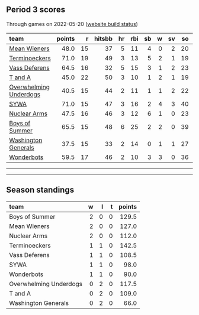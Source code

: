 

## Period 3 scores

Through games on 2022-05-20 ([website build status](https://github.com/brian-bot/pl-site/actions))


|team                                              | points|  r| hitsbb| hr| rbi| sb|  w| sv| so|   era|  whip|
|:-------------------------------------------------|------:|--:|------:|--:|---:|--:|--:|--:|--:|-----:|-----:|
|[Mean Wieners](./meanwieners)                     |   48.0| 15|     37|  5|  11|  4|  0|  2| 20| 2.842| 1.211|
|[Terminoeckers](./terminoeckers)                  |   71.0| 19|     49|  3|  13|  5|  2|  1| 19| 2.077| 1.015|
|[Vass Deferens](./vassdeferens)                   |   64.5| 16|     32|  5|  15|  3|  1|  2| 23| 2.411| 0.750|
|[T and A](./tanda)                                |   45.0| 22|     50|  3|  10|  1|  2|  1| 19| 5.684| 1.539|
|[Overwhelming Underdogs](./overwhelmingunderdogs) |   40.5| 15|     44|  2|  11|  1|  1|  2| 22| 4.438| 1.151|
|[SYWA](./sywa)                                    |   71.0| 15|     47|  3|  16|  2|  4|  3| 40| 2.455| 1.159|
|[Nuclear Arms](./nucleararms)                     |   47.5| 16|     46|  3|  12|  6|  1|  0| 23| 4.836| 1.388|
|[Boys of Summer](./boysofsummer)                  |   65.5| 15|     48|  6|  25|  2|  2|  0| 39| 2.389| 1.301|
|[Washington Generals](./washingtongenerals)       |   37.5| 15|     33|  2|  14|  0|  1|  1| 27| 4.364| 1.333|
|[Wonderbots](./wonderbots)                        |   59.5| 17|     46|  2|  10|  3|  3|  0| 36| 2.250| 1.045|

* * *
* * *

## Season standings


|team                   |  w|  l|  t| points|
|:----------------------|--:|--:|--:|------:|
|Boys of Summer         |  2|  0|  0|  129.5|
|Mean Wieners           |  2|  0|  0|  127.0|
|Nuclear Arms           |  2|  0|  0|  112.0|
|Terminoeckers          |  1|  1|  0|  142.5|
|Vass Deferens          |  1|  1|  0|  108.5|
|SYWA                   |  1|  1|  0|   98.0|
|Wonderbots             |  1|  1|  0|   90.0|
|Overwhelming Underdogs |  0|  2|  0|  117.5|
|T and A                |  0|  2|  0|  109.0|
|Washington Generals    |  0|  2|  0|   66.0|


